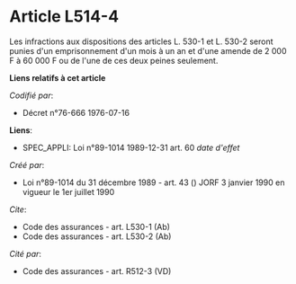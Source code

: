 # Article L514-4

Les infractions aux dispositions des articles L. 530-1 et L. 530-2 seront punies d'un emprisonnement d'un mois à un an et
d'une amende de 2 000 F à 60 000 F ou de l'une de ces deux peines seulement.

**Liens relatifs à cet article**

_Codifié par_:

  - Décret n°76-666 1976-07-16

**Liens**:

  - SPEC_APPLI: Loi n°89-1014 1989-12-31 art. 60 *date d'effet*

_Créé par_:

  - Loi n°89-1014 du 31 décembre 1989 - art. 43 () JORF 3 janvier 1990 en vigueur le 1er juillet 1990

_Cite_:

  - Code des assurances - art. L530-1 (Ab)
  - Code des assurances - art. L530-2 (Ab)

_Cité par_:

  - Code des assurances - art. R512-3 (VD)
